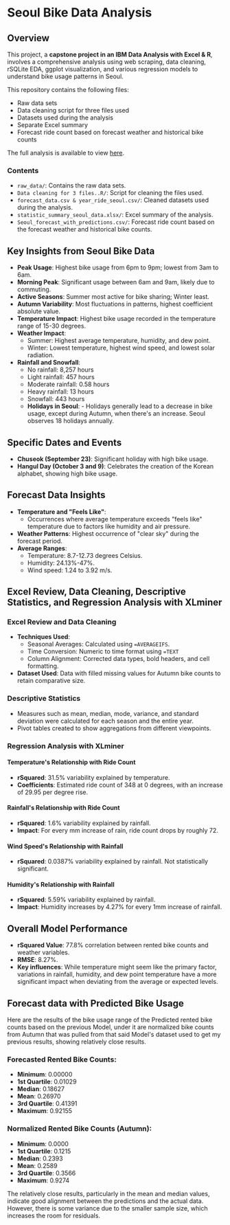 # Seoul Bike Data Analysis

## Overview
This project, a **capstone project in an IBM Data Analysis with Excel & R**, involves a comprehensive analysis using web scraping, data cleaning, rSQLite EDA, ggplot visualization, and various regression models to understand bike usage patterns in Seoul.

This repository contains the following files:
- Raw data sets
- Data cleaning script for three files used
- Datasets used during the analysis
- Separate Excel summary
- Forecast ride count based on forecast weather and historical bike counts

The full analysis is available to view [here](https://portellia.github.io/IBM_Capstone_WeatherAI.html).

### Contents
- `raw_data/`: Contains the raw data sets.
- `Data cleaning for 3 files..R/`: Script for cleaning the files used.
- `forecast_data.csv & year_ride_seoul.csv/`: Cleaned datasets used during the analysis.
- `statistic_summary_seoul_data.xlsx/`: Excel summary of the analysis.
- `Seoul_forecast_with_predictions.csv/`: Forecast ride count based on the forecast weather and historical bike counts.


## Key Insights from Seoul Bike Data
- **Peak Usage**: Highest bike usage from 6pm to 9pm; lowest from 3am to 6am.
- **Morning Peak**: Significant usage between 6am and 9am, likely due to commuting.
- **Active Seasons**: Summer most active for bike sharing; Winter least.
- **Autumn Variability**: Most fluctuations in patterns, highest coefficient absolute value.
- **Temperature Impact**: Highest bike usage recorded in the temperature range of 15-30 degrees.
- **Weather Impact**:
  - Summer: Highest average temperature, humidity, and dew point.
  - Winter: Lowest temperature, highest wind speed, and lowest solar radiation.
- **Rainfall and Snowfall**:
  - No rainfall: 8,257 hours
  - Light rainfall: 457 hours
  - Moderate rainfall: 0.58 hours
  - Heavy rainfall: 13 hours
  - Snowfall: 443 hours
  - **Holidays in Seoul**: - Holidays generally lead to a decrease in bike usage, except during Autumn, when there's an increase. Seoul observes 18 holidays annually.

## Specific Dates and Events
- **Chuseok (September 23)**: Significant holiday with high bike usage.
- **Hangul Day (October 3 and 9)**: Celebrates the creation of the Korean alphabet, showing high bike usage.

## Forecast Data Insights
- **Temperature and "Feels Like"**:
  - Occurrences where average temperature exceeds "feels like" temperature due to factors like humidity and air pressure.
- **Weather Patterns**: Highest occurrence of "clear sky" during the forecast period.
- **Average Ranges**:
  - Temperature: 8.7-12.73 degrees Celsius.
  - Humidity: 24.13%-47%.
  - Wind speed: 1.24 to 3.92 m/s.

## Excel Review, Data Cleaning, Descriptive Statistics, and Regression Analysis with XLminer

### Excel Review and Data Cleaning
- **Techniques Used**:
  - Seasonal Averages: Calculated using `=AVERAGEIFS`.
  - Time Conversion: Numeric to time format using `=TEXT`
  - Column Alignment: Corrected data types, bold headers, and cell formatting.
- **Dataset Used**: Data with filled missing values for Autumn bike counts to retain comparative size.

### Descriptive Statistics
- Measures such as mean, median, mode, variance, and standard deviation were calculated for each season and the entire year.
- Pivot tables created to show aggregations from different viewpoints.

### Regression Analysis with XLminer

#### Temperature's Relationship with Ride Count
- **rSquared**: 31.5% variability explained by temperature.
- **Coefficients**: Estimated ride count of 348 at 0 degrees, with an increase of 29.95 per degree rise.

#### Rainfall's Relationship with Ride Count
- **rSquared**: 1.6% variability explained by rainfall.
- **Impact**: For every mm increase of rain, ride count drops by roughly 72.

#### Wind Speed's Relationship with Rainfall
- **rSquared**: 0.0387% variability explained by rainfall. Not statistically significant.

#### Humidity's Relationship with Rainfall
- **rSquared**: 5.59% variability explained by rainfall.
- **Impact**: Humidity increases by 4.27% for every 1mm increase of rainfall.

## Overall Model Performance
- **rSquared Value**: 77.8% correlation between rented bike counts and weather variables.
- **RMSE**: 8.27%.
- **Key influences**: While temperature might seem like the primary factor, variations in rainfall, humidity, and dew point temperature have a more significant impact when deviating from the average or expected levels.

## Forecast data with Predicted Bike Usage

Here are the results of the bike usage range of the Predicted rented bike counts based on the previous Model, under it are normalized bike counts from Autumn that was pulled from that said Model's dataset used to get my previous results, showing relatively close results.

### Forecasted Rented Bike Counts:
- **Minimum**: 0.00000
- **1st Quartile**: 0.01029
- **Median**: 0.18627
- **Mean**: 0.26970
- **3rd Quartile**: 0.41391
- **Maximum**: 0.92155

### Normalized Rented Bike Counts (Autumn):
- **Minimum**: 0.0000
- **1st Quartile**: 0.1215
- **Median**: 0.2393
- **Mean**: 0.2589
- **3rd Quartile**: 0.3566
- **Maximum**: 0.9274

The relatively close results, particularly in the mean and median values, indicate good alignment between the predictions and the actual data. However, there is some variance due to the smaller sample size, which increases the room for residuals.
